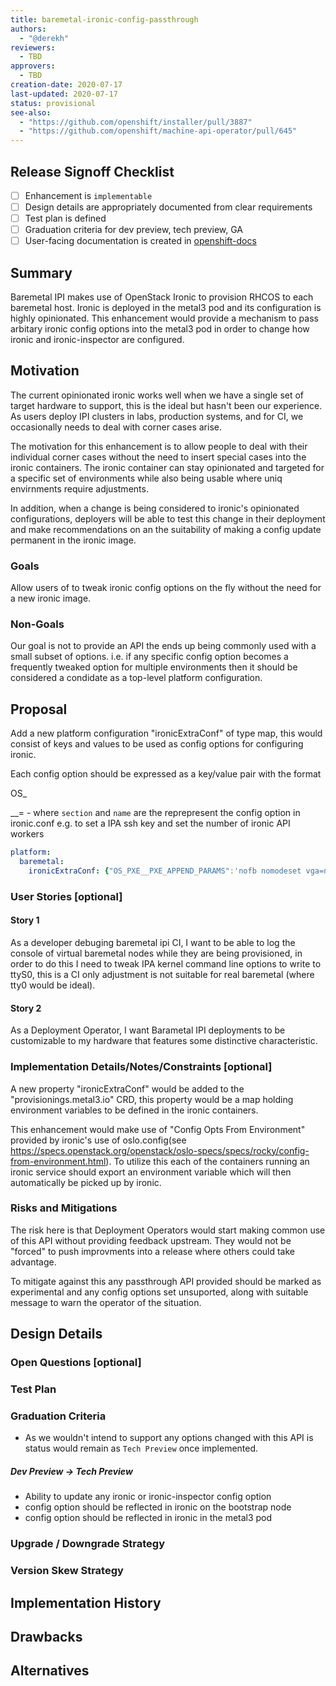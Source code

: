 ```yaml
---
title: baremetal-ironic-config-passthrough
authors:
  - "@derekh"
reviewers:
  - TBD
approvers:
  - TBD
creation-date: 2020-07-17
last-updated: 2020-07-17
status: provisional
see-also:
  - "https://github.com/openshift/installer/pull/3887"
  - "https://github.com/openshift/machine-api-operator/pull/645"
---
```


## Release Signoff Checklist

- [ ] Enhancement is `implementable`
- [ ] Design details are appropriately documented from clear requirements
- [ ] Test plan is defined
- [ ] Graduation criteria for dev preview, tech preview, GA
- [ ] User-facing documentation is created in [openshift-docs](https://github.com/openshift/openshift-docs/)

## Summary

Baremetal IPI makes use of OpenStack Ironic to provision RHCOS to each baremetal
host. Ironic is deployed in the metal3 pod and its configuration is highly opinionated.
This enhancement would provide a mechanism to pass arbitary ironic config options
into the metal3 pod in order to change how ironic and ironic-inspector are configured.

## Motivation

The current opinionated ironic works well when we have a single set of target hardware
to support, this is the ideal but hasn't been our experience. As users deploy IPI clusters
in labs, production systems, and for CI, we occasionally needs to deal with corner cases arise.

The motivation for this enhancement is to allow people to deal with their individual corner
cases without the need to insert special cases into the ironic containers. The ironic
container can stay opinionated and targeted for a specific set of environments while also
being usable where uniq envirnments require adjustments.

In addition, when a change is being considered to ironic's opinionated configurations,
deployers will be able to test this change in their deployment and make recommendations on
an the suitability of making a config update permanent in the ironic image.

### Goals

Allow users of to tweak ironic config options on the fly without the need for a new
ironic image.

### Non-Goals

Our goal is not to provide an API the ends up being commonly used with a small
subset of options. i.e. if any specific config option becomes a frequently
tweaked option for multiple environments then it should be considered a condidate
as a top-level platform configuration.

## Proposal

Add a new platform configuration "ironicExtraConf" of type map, this would consist
of keys and values to be used as config options for configuring ironic.

Each config option should be expressed as a key/value pair with the format

OS_<section>_\_<name>=<value> - where `section` and `name` are the
reprepresent the config option in ironic.conf e.g. to set a IPA ssh key and
set the number of ironic API workers

```yaml
platform:
  baremetal:
    ironicExtraConf: {"OS_PXE__PXE_APPEND_PARAMS":'nofb nomodeset vga=normal sshkey="ssh-rsa AAAA..."', "OS_API__API_WORKERS":"8"}
```

### User Stories [optional]

#### Story 1

As a developer debuging baremetal ipi CI, I want to be able to log the console
of virtual baremetal nodes while they are being provisioned, in order to do
this I need to tweak IPA kernel command line options to write to ttyS0, this
is a CI only adjustment is not suitable for real baremetal (where tty0 would
be ideal).

#### Story 2

As a Deployment Operator, I want Barametal IPI deployments to be customizable to my
hardware that features some distinctive characteristic.

### Implementation Details/Notes/Constraints [optional]

A new property "ironicExtraConf" would be added to the "provisionings.metal3.io" CRD,
this property would be a map holding environment variables to be defined in the ironic
containers.

This enhancement would make use of "Config Opts From Environment" provided by
ironic's use of oslo.config(see https://specs.openstack.org/openstack/oslo-specs/specs/rocky/config-from-environment.html).
To utilize this each of the containers running an ironic service should
export an environment variable which will then automatically be picked up
by ironic.

### Risks and Mitigations

The risk here is that Deployment Operators would start making common use
of this API without providing feedback upstream. They would not be "forced"
to push improvments into a release where others could take advantage.

To mitigate against this any passthrough API provided should be marked as
experimental and any config options set unsuported, along with suitable
message to warn the operator of the situation.

## Design Details

### Open Questions [optional]

### Test Plan

### Graduation Criteria

- As we wouldn't intend to support any options changed with this API is status
  would remain as `Tech Preview` once implemented.

##### Dev Preview -> Tech Preview

- Ability to update any ironic or ironic-inspector config option
- config option should be reflected in ironic on the bootstrap node
- config option should be reflected in ironic in the metal3 pod

### Upgrade / Downgrade Strategy

### Version Skew Strategy

## Implementation History


## Drawbacks

## Alternatives

